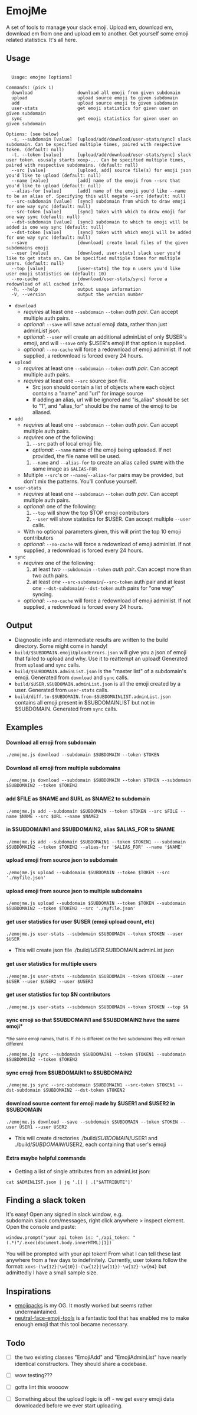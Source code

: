 # EmojMe

A set of tools to manage your slack emoji. Upload em, download em, download em from one and upload em to another. Get yourself some emoji related statistics. It's all here.

## Usage

```

  Usage: emojme [options]

Commands: (pick 1)
  download                 download all emoji from given subdomain
  upload                   upload source emoji to given subdomain
  add                      upload source emoji to given subdomain
  user-stats               get emoji statistics for given user on given subdomain
  sync                     get emoji statistics for given user on given subdomain

Options: (see below)
  -s, --subdomain [value]  [upload/add/download/user-stats/sync] slack subdomain. Can be specified multiple times, paired with respective token. (default: null)
  -t, --token [value]      [upload/add/download/user-stats/sync] slack user token. ususaly starts xoxp-... Can be specified multiple times, paired with respective subdomains. (default: null)
  --src [value]            [upload, add] source file(s) for emoji json you'd like to upload (default: null)
  --name [value]           [add] name of the emoji from --src that you'd like to upload (default: null)
  --alias-for [value]      [add] name of the emoji you'd like --name to be an alias of. Specifying this will negate --src (default: null)
  --src-subdomain [value]  [sync] subdomain from which to draw emoji for one way sync (default: null)
  --src-token [value]      [sync] token with which to draw emoji for one way sync (default: null)
  --dst-subdomain [value]  [sync] subdomain to which to emoji will be added is one way sync (default: null)
  --dst-token [value]      [sync] token with which emoji will be added for one way sync (default: null)
  --save                   [download] create local files of the given subdomains emoji
  --user [value]           [download, user-stats] slack user you'd like to get stats on. Can be specified multiple times for multiple users. (default: null)
  --top [value]            [user-stats] the top n users you'd like user emoji statistics on (default: 10)
  --no-cache               [download/user-stats/sync] force a redownload of all cached info.
  -h, --help               output usage information
  -V, --version            output the version number
```

* `download`
  * *requires* at least one `--subdomain` `--token` *auth pair*. Can accept multiple auth pairs.
  * _optional_: `--save` will save actual emoji data, rather than just adminList json.
  * _optional_: `--user` will create an additional adminList of only $USER's emoji, and will `--save` only $USER's emoji if that option is supplied.
  * _optional_: `--no-cache` will force a redownload of emoji adminlist. If not supplied, a redownload is forced every  24 hours.
* `upload`
  * *requires* at least one `--subdomain` `--token` *auth pair*. Can accept multiple auth pairs.
  * *requires* at least one `--src` source json file.
    * Src json should contain a list of objects where each object contains a "name" and "url" for image source
    * If adding an alias, url will be ignored and "is_alias" should be set to "1", and "alias_for" should be the name of the emoji to be aliased.
* `add`
  * *requires* at least one `--subdomain` `--token` *auth pair*. Can accept multiple auth pairs.
  * *requires* one of the following:
    1. `--src` path of local emoji file.
      * _optional_: `--name` name of the emoji being uploaded. If not provided, the file name will be used.
    1. `--name` and `--alias-for` to create an alias called `$NAME` with the same image as `$ALIAS-FOR`
  * Multiple `--src`'s or `--name`/`--alias-for` pairs may be provided, but don't mix the patterns. You'll confuse yourself.
* `user-stats`
  * *requires* at least one `--subdomain` `--token` *auth pair*. Can accept multiple auth pairs.
  * _optional_: one of the following:
    1. `--top` will show the top $TOP emoji contributors
    1. `--user` will show statistics for $USER. Can accept multiple `--user` calls.
  * With no optional parameters given, this will print the top 10 emoji contributors
  * _optional_: `--no-cache` will force a redownload of emoji adminlist. If not supplied, a redownload is forced every  24 hours.
* `sync`
  * *requires* one of the following:
    1. at least *two* `--subdomain` `--token` *auth pair*. Can accept more than two auth pairs.
    1. at least *one* `--src-subdomain`/`--src-token` auth pair and at least *one* `--dst-subdomain`/`--dst-token` auth pairs for "one way" syncing.
  * _optional_: `--no-cache` will force a redownload of emoji adminlist. If not supplied, a redownload is forced every  24 hours.

## Output

* Diagnostic info and intermediate results are written to the build directory. Some might come in handy!
* `build/$SUBDOMAIN.emojiUploadErrors.json` will give you a json of emoji that failed to upload and why. Use it to reattempt an upload! Generated from `upload` and `sync` calls.
* `build/$SUBDOMAIN.adminList.json` is the "master list" of a subdomain's emoji. Generated from `download` and `sync` calls.
* `build/$USER.$SUBDOMAIN.adminList.json` is all the emoji created by a user. Generated from `user-stats` calls.
* `build/diff.to-$SUBDOMAIN.from-$SUBDOMAINLIST.adminList.json` contains all emoji present in $SUBDOMAINLIST but not in $SUBDOMAIN. Generated from `sync` calls.

## Examples

#### Download all emoji from subdomain
```
./emojme.js download --subdomain $SUBDOMAIN --token $TOKEN
```

#### Download all emoji from multiple subdomains
```
./emojme.js download --subdomain $SUBDOMAIN --token $TOKEN --subdomain $SUBDOMAIN2 --token $TOKEN2
```

#### add $FILE as $NAME and $URL as $NAME2 to subdomain
```
./emojme.js add --subdomain $SUBDOMAIN --token $TOKEN --src $FILE --name $NAME --src $URL --name $NAME2
```

#### in $SUBDOMAIN1 and $SUBDOMAIN2, alias $ALIAS_FOR to $NAME
```
./emojme.js add --subdomain $SUBDOMAIN1 --token $TOKEN1 ---subdomain $SUBDOMAIN2 --token $TOKEN2 --alias-for '$ALIAS_FOR' --name '$NAME'
```

#### upload emoji from source json to subdomain
```
./emojme.js upload --subdomain $SUBDOMAIN --token $TOKEN --src './myfile.json'
```

#### upload emoji from source json to multiple subdomains
```
./emojme.js upload --subdomain $SUBDOMAIN --token $TOKEN --subdomain $SUBDOMAIN2 --token $TOKEN2 --src './myfile.json'
```

#### get user statistics for user $USER (emoji upload count, etc)
```
./emojme.js user-stats --subdomain $SUBDOMAIN --token $TOKEN --user $USER
```
* This will create json file ./build/$USER.$SUBDOMAIN.adminList.json

#### get user statistics for multiple users
```
./emojme.js user-stats --subdomain $SUBDOMAIN --token $TOKEN --user $USER --user $USER2 --user $USER3
```

#### get user statistics for top $N contributors
```
./emojme.js user-stats --subdomain $SUBDOMAIN --token $TOKEN --top $N
```

#### sync emoji so that $SUBDOMAIN1 and $SUBDOMAIN2 have the same emoji*
<sup>*the same emoji names, that is. If :hi: is different on the two subdomains they will remain different</sup>
```
./emojme.js sync --subdomain $SUBDOMAIN1 --token $TOKEN1 --subdomain $SUBDOMAIN2 --token $TOKEN2
```

#### sync emoji from $SUBDOMAIN1 to $SUBDOMAIN2
```
./emojme.js sync --src-subdomain $SUBDOMAIN1 --src-token $TOKEN1 --dst-subdomain $SUBDOMAIN2 --dst-token $TOKEN2
```

#### download source content for emoji made by $USER1 and $USER2 in $SUBDOMAIN
```
./emojme.js download --save --subdomain $SUBDOMAIN --token $TOKEN --user USER1 --user USER2
```
* This will create directories ./build/$SUBDOMAIN/$USER1 and ./build/$SUBDOMAIN/$USER2, each containing that user's emoji

#### Extra maybe helpful commands
* Getting a list of single attributes from an adminList json:
```
cat $ADMINLIST.json | jq '.[] | .["$ATTRIBUTE"]'
```

## Finding a slack token

It's easy! Open any signed in slack window, e.g. subdomain.slack.com/messages, right click anywhere > inspect element. Open the console and paste:
```
window.prompt("your api token is: ",/api_token: "(.*)"/.exec(document.body.innerHTML)[1])
```
You will be prompted with your api token! From what I can tell these last anywhere from a few days to indefinitely. Currently, user tokens follow the format:
`xoxs-(\w{12}|\w{10})-(\w{12}|\w{11})-\w{12}-\w{64}` but admittedly I have a small sample size.

## Inspirations
* [emojipacks](https://github.com/lambtron/emojipacks) is my OG. It mostly worked but seems rather undermaintained.
* [neutral-face-emoji-tools](https://github.com/Fauntleroy/neutral-face-emoji-tools) is a fantastic tool that has enabled me to make enough emoji that this tool became necessary.

## Todo

* [ ] the two existing classes "EmojiAdd" and "EmojiAdminList" have nearly identical constructors. They should share a codebase.
* [ ] wow testing???
* [ ] gotta lint this woooow
* [ ] Something about the upload logic is off - we get every emoji data downloaded before we ever start uploading.


